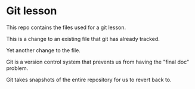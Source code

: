 
# Git lesson

This repo contains the files used for a git lesson.

This is a change to an existing file that git has already tracked.

Yet another change to the file.

Git is a version control system that prevents us from having the "final doc" problem.

Git takes snapshots of the entire repository for us to revert back to.
